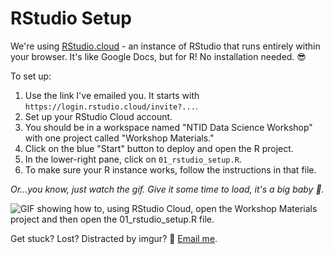 # RStudio Setup

We're using [RStudio.cloud](https://rstudio.cloud/) - an instance of RStudio that runs entirely within your browser. It's like Google Docs, but for R! No installation needed. :sunglasses:

To set up:
1. Use the link I've emailed you. It starts with `https://login.rstudio.cloud/invite?...`. 
2. Set up your RStudio Cloud account. 
3. You should be in a workspace named "NTID Data Science Workshop" with one project called "Workshop Materials." 
4. Click on the blue "Start" button to deploy and open the R project.
5. In the lower-right pane, click on `01_rstudio_setup.R`.
6. To make sure your R instance works, follow the instructions in that file.

*Or...you know, just watch the gif. Give it some time to load, it's a big baby :baby:.* 

![GIF showing how to, using RStudio Cloud, open the Workshop Materials project and then open the 01_rstudio_setup.R file.](img/rstudio_project.gif)

Get stuck? Lost? Distracted by imgur? :eyes: [Email me](mailto:adamstone@gmail.com).